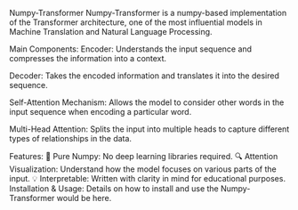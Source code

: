 Numpy-Transformer
Numpy-Transformer is a numpy-based implementation of the Transformer architecture, one of the most influential models in Machine Translation and Natural Language Processing.

Main Components:
Encoder: Understands the input sequence and compresses the information into a context.

Decoder: Takes the encoded information and translates it into the desired sequence.

Self-Attention Mechanism: Allows the model to consider other words in the input sequence when encoding a particular word.

Multi-Head Attention: Splits the input into multiple heads to capture different types of relationships in the data.

Features:
🚀 Pure Numpy: No deep learning libraries required.
🔍 Attention Visualization: Understand how the model focuses on various parts of the input.
💡 Interpretable: Written with clarity in mind for educational purposes.
Installation & Usage:
Details on how to install and use the Numpy-Transformer would be here.
